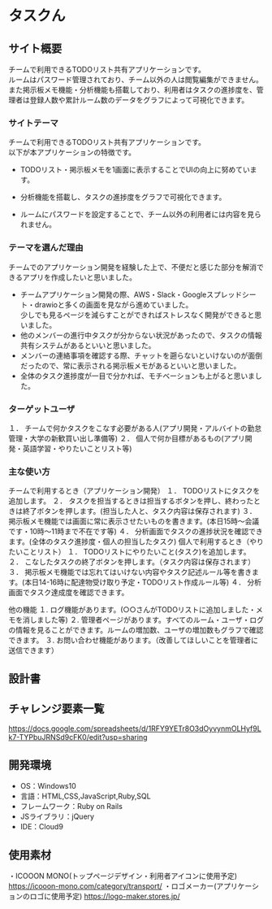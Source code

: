 # タスクん

## サイト概要
チームで利用できるTODOリスト共有アプリケーションです。<br>
ルームはパスワード管理されており、チーム以外の人は閲覧編集ができません。<br>
また掲示板メモ機能・分析機能も搭載しており、利用者はタスクの進捗度を、管理者は登録人数や累計ルーム数のデータをグラフによって可視化できます。

### サイトテーマ
チームで利用できるTODOリスト共有アプリケーションです。<br>
以下が本アプリケーションの特徴です。

+ TODOリスト・掲示板メモを1画面に表示することでUIの向上に努めています。

+ 分析機能を搭載し、タスクの進捗度をグラフで可視化できます。

+ ルームにパスワードを設定することで、チーム以外の利用者には内容を見られません。

### テーマを選んだ理由
チームでのアプリケーション開発を経験した上で、不便だと感じた部分を解消できるアプリを作成したいと思いました。

+ チームアプリケーション開発の際、AWS・Slack・Googleスプレッドシート・drawioと多くの画面を見ながら進めていました。<br>
少しでも見るページを減らすことができればストレスなく開発ができると思いました。
+ 他のメンバーの進行中タスクが分からない状況があったので、タスクの情報共有システムがあるといいと思いました。
+ メンバーの連絡事項を確認する際、チャットを遡らないといけないのが面倒だったので、常に表示される掲示板メモがあるといいと思いました。
+ 全体のタスク進捗度が一目で分かれば、モチベーションも上がると思いました。

### ターゲットユーザ
１．	チームで何かタスクをこなす必要がある人(アプリ開発・アルバイトの勤怠管理・大学の新歓買い出し準備等)
２．	個人で何か目標があるもの(アプリ開発・英語学習・やりたいことリスト等)

### 主な使い方
チームで利用するとき（アプリケーション開発）
１．	TODOリストにタスクを追加します。
２．	タスクを担当するときは担当するボタンを押し、終わったときは終了ボタンを押します。(担当した人と、タスク内容は保存されます)
３．	掲示板メモ機能では画面に常に表示させたいものを書きます。(本日15時～会議です・10時～11時まで不在です等)
４．	分析画面でタスクの進捗状況を確認できます。(全体のタスク進捗度・個人の担当したタスク)
個人で利用するとき（やりたいことリスト）
１．	TODOリストにやりたいこと(タスク)を追加します。
２．	こなしたタスクの終了ボタンを押します。（タスク内容は保存されます）
３．	掲示板メモ機能では忘れてはいけない内容やタスク記述ルール等を書きます。(本日14-16時に配達物受け取り予定・TODOリスト作成ルール等)
４．	分析画面でタスク達成度を確認できます。

他の機能
１.	ログ機能があります。(○○さんがTODOリストに追加しました・メモを消しました等)
２.	管理者ページがあります。すべてのルーム・ユーザ・ログの情報を見ることができます。ルームの増加数、ユーザの増加数もグラフで確認できます。
３.	お問い合わせ機能があります。（改善してほしいことを管理者に送信できます）

## 設計書


## チャレンジ要素一覧
https://docs.google.com/spreadsheets/d/1RFY9YETr8O3dOyvynmOLHyf9Lk7-TYPbuJRNSd9cFK0/edit?usp=sharing
## 開発環境
- OS：Windows10
- 言語：HTML,CSS,JavaScript,Ruby,SQL
- フレームワーク：Ruby on Rails
- JSライブラリ：jQuery
- IDE：Cloud9

## 使用素材
・ICOOON  MONO(トップページデザイン・利用者アイコンに使用予定)
https://icooon-mono.com/category/transport/
・ロゴメーカー(アプリケーションのロゴに使用予定)
https://logo-maker.stores.jp/
